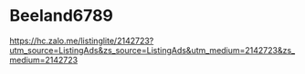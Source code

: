 # Beeland6789
https://hc.zalo.me/listinglite/2142723?utm_source=ListingAds&zs_source=ListingAds&utm_medium=2142723&zs_medium=2142723
